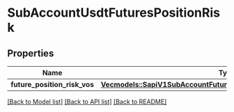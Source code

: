# SubAccountUsdtFuturesPositionRisk

## Properties

Name | Type | Description | Notes
------------ | ------------- | ------------- | -------------
**future_position_risk_vos** | [**Vec<models::SapiV1SubAccountFuturesPositionRiskGet200ResponseInner>**](_sapi_v1_sub_account_futures_positionRisk_get_200_response_inner.md) |  | 

[[Back to Model list]](../README.md#documentation-for-models) [[Back to API list]](../README.md#documentation-for-api-endpoints) [[Back to README]](../README.md)


